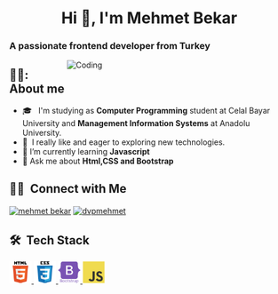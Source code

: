 <h1 align="center">Hi 👋, I'm Mehmet Bekar</h1>
<h3 align="left">A passionate frontend developer from Turkey</h3>
<img align="right" alt="Coding" width="400" src="https://globaleducation.s3.ap-south-1.amazonaws.com/globaledu/gif/front-end-development.gif">


## 👨‍💻: &nbsp; About me
- 🎓 &nbsp; I'm studying as **Computer Programming** student at Celal Bayar University and **Management Information Systems** at Anadolu University.
- 🤔 &nbsp;I really like and eager to exploring new technologies.
- 🌱 I’m currently learning **Javascript**
- 💬 Ask me about **Html,CSS and Bootstrap**

## 🤝🏻 &nbsp;Connect with Me
<p align="left">
<a href="https://linkedin.com/in/mehmet bekar" target="blank"><img align="center" src="https://raw.githubusercontent.com/rahuldkjain/github-profile-readme-generator/master/src/images/icons/Social/linked-in-alt.svg" alt="mehmet bekar" height="30" width="40" /></a>
<a href="https://www.hackerrank.com/dvpmehmet" target="blank"><img align="center" src="https://raw.githubusercontent.com/rahuldkjain/github-profile-readme-generator/master/src/images/icons/Social/hackerrank.svg" alt="dvpmehmet" height="30" width="40" /></a>
</p>

## 🛠 &nbsp;Tech Stack
<p align="left"> <a href="https://getbootstrap.com" target="_blank" rel="noreferrer">
<img src="https://raw.githubusercontent.com/devicons/devicon/master/icons/html5/html5-original-wordmark.svg" alt="html5" width="40" height="40"/> </a> 
  <a href="https://developer.mozilla.org/en-US/docs/Web/JavaScript" target="_blank" rel="noreferrer">
<img src="https://raw.githubusercontent.com/devicons/devicon/master/icons/css3/css3-original-wordmark.svg" alt="css3" width="40" height="40"/> </a> 
  <a href="https://www.w3.org/html/" target="_blank" rel="noreferrer">
<img src="https://raw.githubusercontent.com/devicons/devicon/master/icons/bootstrap/bootstrap-plain-wordmark.svg" alt="bootstrap" width="40" height="40"/> </a> 
  <a href="https://www.w3schools.com/css/" target="_blank" rel="noreferrer">
<img src="https://raw.githubusercontent.com/devicons/devicon/master/icons/javascript/javascript-original.svg" alt="javascript" width="40" height="40"/> </a> </p>
 
